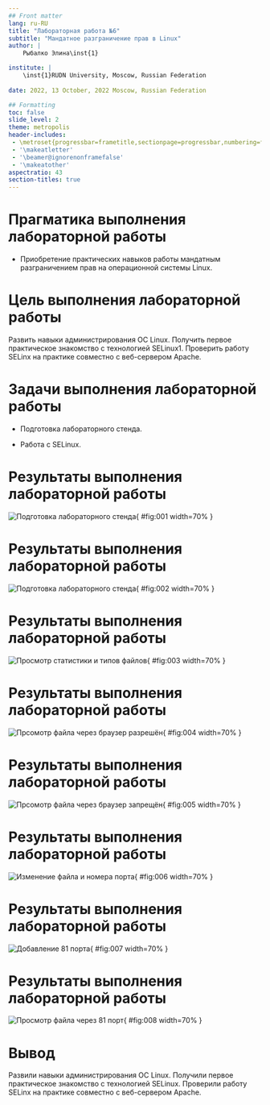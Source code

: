 ```yaml
---
## Front matter
lang: ru-RU
title: "Лабораторная работа №6"
subtitle: "Мандатное разграничение прав в Linux"
author: |
    Рыбалко Элина\inst{1}

institute: |
	\inst{1}RUDN University, Moscow, Russian Federation
  
date: 2022, 13 October, 2022 Moscow, Russian Federation  

## Formatting
toc: false
slide_level: 2
theme: metropolis
header-includes: 
 - \metroset{progressbar=frametitle,sectionpage=progressbar,numbering=fraction}
 - '\makeatletter'
 - '\beamer@ignorenonframefalse'
 - '\makeatother'
aspectratio: 43
section-titles: true
---
```


# Прагматика выполнения лабораторной работы 

 - Приобретение практических навыков работы мандатным разграничением прав на операционной системы Linux.

# Цель выполнения лабораторной работы

 Развить навыки администрирования ОС Linux. Получить первое практическое знакомство с технологией SELinux1. Проверить работу SELinx на практике совместно с веб-сервером Apache.

# Задачи выполнения лабораторной работы

- Подготовка лабораторного стенда.

- Работа с SELinux.

# Результаты выполнения лабораторной работы
 
![Подготовка лабораторного стенда](image/fig001.png){ #fig:001 width=70% }

# Результаты выполнения лабораторной работы

![Подготовка лабораторного стенда](image/fig002.png){ #fig:002 width=70% } 

# Результаты выполнения лабораторной работы

![Просмотр статистики и типов файлов](image/fig005.png){ #fig:003 width=70% } 

# Результаты выполнения лабораторной работы

![Прсомотр файла через браузер разрешён](image/fig007.png){ #fig:004 width=70% }

# Результаты выполнения лабораторной работы 

![Прсомотр файла через браузер запрещён](image/fig008.png){ #fig:005 width=70% }

# Результаты выполнения лабораторной работы 

![Изменение файла и номера порта](image/fig012.png){ #fig:006 width=70% }

# Результаты выполнения лабораторной работы 

![Добавление 81 порта](image/fig018.png){ #fig:007 width=70% }

# Результаты выполнения лабораторной работы 

![Просмотр файла через 81 порт](image/fig019.png){ #fig:008 width=70% }

# Вывод

 Развили навыки администрирования ОС Linux. Получили первое практическое знакомство с технологией SELinux. Проверили работу SELinx на практике совместно с веб-сервером Apache.
